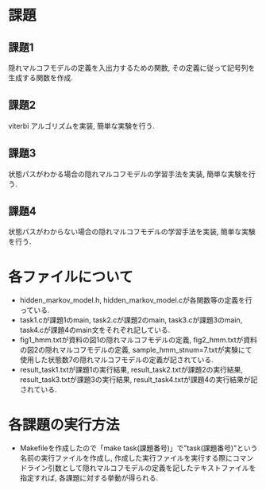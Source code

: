 # 課題
## 課題1
隠れマルコフモデルの定義を入出力するための関数, その定義に従って記号列を生成する関数を作成.
## 課題2
viterbi アルゴリズムを実装, 簡単な実験を行う.
## 課題3
状態パスがわかる場合の隠れマルコフモデルの学習手法を実装, 簡単な実験を行う.
## 課題4
状態パスがわからない場合の隠れマルコフモデルの学習手法を実装, 簡単な実験を行う.

# 各ファイルについて
- hidden_markov_model.h, hidden_markov_model.cが各関数等の定義を行っている. 
- task1.cが課題1のmain, task2.cが課題2のmain, task3.cが課題3のmain, task4.cが課題4のmain文をそれぞれ記している.  
- fig1_hmm.txtが資料の図1の隠れマルコフモデルの定義, fig2_hmm.txtが資料の図2の隠れマルコフモデルの定義, sample_hmm_stnum=7.txtが実験にて使用した状態数7の隠れマルコフモデルの定義が記されている. 
- result_task1.txtが課題1の実行結果, result_task2.txtが課題2の実行結果, result_task3.txtが課題3の実行結果, result_task4.txtが課題4の実行結果が記されている.  

# 各課題の実行方法
- Makefileを作成したので「make task(課題番号)」で"task(課題番号)"という名前の実行ファイルを作成し, 作成した実行ファイルを実行する際にコマンドライン引数として隠れマルコフモデルの定義を記したテキストファイルを指定すれば, 各課題に対する挙動が得られる. 
